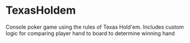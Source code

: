 # TexasHoldem
Console poker game using the rules of Texas Hold'em. Includes custom logic for comparing player hand to board to determine winning hand
